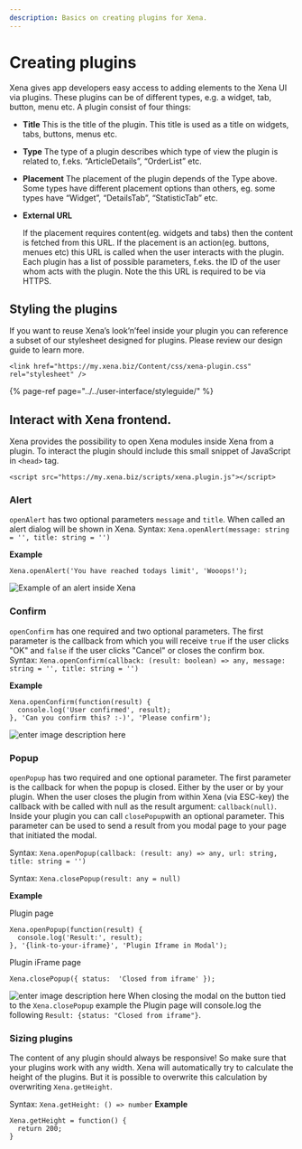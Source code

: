 ```yaml
---
description: Basics on creating plugins for Xena.
---
```


# Creating plugins

Xena gives app developers easy access to adding elements to the Xena UI via plugins. These plugins can be of different types, e.g. a widget, tab, button, menu etc. A plugin consist of four things:

* **Title** This is the title of the plugin. This title is used as a title on widgets, tabs, buttons, menus etc.
* **Type** The type of a plugin describes which type of view the plugin is related to, f.eks. “ArticleDetails”, “OrderList” etc.
* **Placement** The placement of the plugin depends of the Type above. Some types have different placement options than others, eg. some types have “Widget”, “DetailsTab”, “StatisticTab” etc.
* **External URL** 

   If the placement requires content\(eg. widgets and tabs\) then the content is fetched from this URL. If the placement is an action\(eg. buttons, menues etc\) this URL is called when the user interacts with the plugin. Each plugin has a list of possible parameters, f.eks. the ID of the user whom acts with the plugin. Note the this URL is required to be via HTTPS.

## Styling the plugins

If you want to reuse Xena’s look’n’feel inside your plugin you can reference a subset of our stylesheet designed for plugins. Please review our design guide to learn more.

```markup
<link href="https://my.xena.biz/Content/css/xena-plugin.css" rel="stylesheet" />
```

{% page-ref page="../../user-interface/styleguide/" %}

## Interact with Xena frontend.

Xena provides the possibility to open Xena modules inside Xena from a plugin. To interact the plugin should include this small snippet of JavaScript in `<head>` tag.

```markup
<script src="https://my.xena.biz/scripts/xena.plugin.js"></script>
```

### Alert

`openAlert` has two optional parameters `message` and `title`. When called an alert dialog will be shown in Xena. Syntax: `Xena.openAlert(message: string = '', title: string = '')`

**Example**

```text
Xena.openAlert('You have reached todays limit', 'Wooops!');
```

![Example of an alert inside Xena](https://i.imgur.com/8fxVOfu.png)

### Confirm

`openConfirm` has one required and two optional parameters. The first parameter is the callback from which you will receive `true` if the user clicks "OK" and `false` if the user clicks "Cancel" or closes the confirm box. Syntax: `Xena.openConfirm(callback: (result: boolean) => any, message: string = '', title: string = '')`

**Example**

```text
Xena.openConfirm(function(result) {
  console.log('User confirmed', result);
}, 'Can you confirm this? :-)', 'Please confirm');
```

![enter image description here](https://i.imgur.com/fUl3IGG.png)

### Popup

`openPopup` has two required and one optional parameter. The first parameter is the callback for when the popup is closed. Either by the user or by your plugin. When the user closes the plugin from within Xena \(via ESC-key\) the callback with be called with null as the result argument: `callback(null)`. Inside your plugin you can call `closePopup`with an optional parameter. This parameter can be used to send a result from you modal page to your page that initiated the modal.

Syntax: `Xena.openPopup(callback: (result: any) => any, url: string, title: string = '')`

Syntax: `Xena.closePopup(result: any = null)`

**Example**

Plugin page

```text
Xena.openPopup(function(result) {
  console.log('Result:', result);
}, '{link-to-your-iframe}', 'Plugin Iframe in Modal');
```

Plugin iFrame page

```text
Xena.closePopup({ status:  'Closed from iframe' });
```

![enter image description here](https://i.imgur.com/dk9HbLS.png) When closing the modal on the button tied to the `Xena.closePopup` example the Plugin page will console.log the following `Result: {status: "Closed from iframe"}`.

### Sizing plugins

The content of any plugin should always be responsive! So make sure that your plugins work with any width. Xena will automatically try to calculate the height of the plugins. But it is possible to overwrite this calculation by overwriting `Xena.getHeight`.

Syntax: `Xena.getHeight: () => number` **Example**

```text
Xena.getHeight = function() {
  return 200;
}
```

